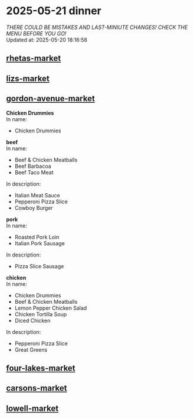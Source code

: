 # 2025-05-21 dinner  
*THERE COULD BE MISTAKES AND LAST-MINIUTE CHANGES! CHECK THE MENU BEFORE YOU GO!*  
Updated at: 2025-05-20 18:16:58  
## [rhetas-market](https://wisc-housingdining.nutrislice.com/menu/rhetas-market/dinner/2025-05-21)  
## [lizs-market](https://wisc-housingdining.nutrislice.com/menu/lizs-market/dinner/2025-05-21)  
## [gordon-avenue-market](https://wisc-housingdining.nutrislice.com/menu/gordon-avenue-market/dinner/2025-05-21)  
**Chicken Drummies**  
In name:   
 - Chicken Drummies  
  
**beef**  
In name:   
 - Beef & Chicken Meatballs  
 - Beef Barbacoa  
 - Beef Taco Meat  
  
In description:   
 - Italian Meat Sauce  
 - Pepperoni Pizza Slice  
 - Cowboy Burger  
  
**pork**  
In name:   
 - Roasted Pork Loin  
 - Italian Pork Sausage  
  
In description:   
 - Pizza Slice Sausage  
  
**chicken**  
In name:   
 - Chicken Drummies  
 - Beef & Chicken Meatballs  
 - Lemon Pepper Chicken Salad  
 - Chicken Tortilla Soup  
 - Diced Chicken  
  
In description:   
 - Pepperoni Pizza Slice  
 - Great Greens  
  
## [four-lakes-market](https://wisc-housingdining.nutrislice.com/menu/four-lakes-market/dinner/2025-05-21)  
## [carsons-market](https://wisc-housingdining.nutrislice.com/menu/carsons-market/dinner/2025-05-21)  
## [lowell-market](https://wisc-housingdining.nutrislice.com/menu/lowell-market/dinner/2025-05-21)  
  
